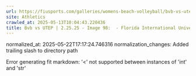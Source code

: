 ```yaml
---
url: https://fiusports.com/galleries/womens-beach-volleyball/bvb-vs-utep-2-25-25/image-98/356/62778/
site: Athletics
crawled_at: 2025-05-13T10:04:43.220436
title: Bvb vs UTEP | 2.25.25 - Image 98:  - Florida International University
---
```

normalized_at: 2025-05-22T17:17:24.746316
normalization_changes: Added trailing slash to directory path

Error generating fit markdown: '<' not supported between instances of 'int' and 'str'